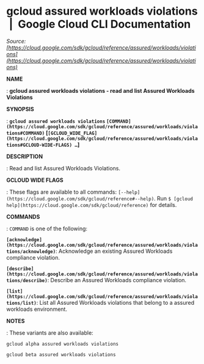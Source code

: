 # gcloud assured workloads violations  |  Google Cloud CLI Documentation

*Source: [https://cloud.google.com/sdk/gcloud/reference/assured/workloads/violations](https://cloud.google.com/sdk/gcloud/reference/assured/workloads/violations)*

**NAME**

: **gcloud assured workloads violations - read and list Assured Workloads Violations**

**SYNOPSIS**

: **`gcloud assured workloads violations` `[COMMAND](https://cloud.google.com/sdk/gcloud/reference/assured/workloads/violations#COMMAND)` [`[GCLOUD_WIDE_FLAG](https://cloud.google.com/sdk/gcloud/reference/assured/workloads/violations#GCLOUD-WIDE-FLAGS) …`]**

**DESCRIPTION**

: Read and list Assured Workloads Violations.

**GCLOUD WIDE FLAGS**

: These flags are available to all commands: `[--help](https://cloud.google.com/sdk/gcloud/reference#--help)`.
Run `$ [gcloud help](https://cloud.google.com/sdk/gcloud/reference)` for details.

**COMMANDS**

: ``COMMAND`` is one of the following:

**`[acknowledge](https://cloud.google.com/sdk/gcloud/reference/assured/workloads/violations/acknowledge)`**:
Acknowledge an existing Assured Workloads compliance violation.

**`[describe](https://cloud.google.com/sdk/gcloud/reference/assured/workloads/violations/describe)`**:
Describe an Assured Workloads compliance violation.

**`[list](https://cloud.google.com/sdk/gcloud/reference/assured/workloads/violations/list)`**:
List all Assured Workloads violations that belong to a assured workloads
environment.

**NOTES**

: These variants are also available:

```
gcloud alpha assured workloads violations
```

```
gcloud beta assured workloads violations
```
